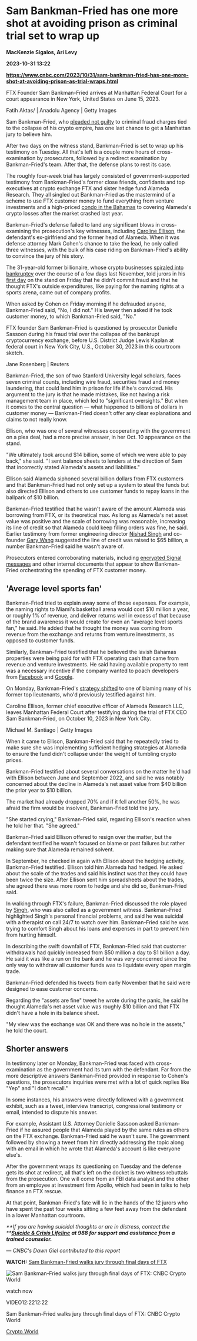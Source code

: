 # Sam Bankman-Fried has one more shot at avoiding prison as criminal trial set to wrap up
**MacKenzie Sigalos, Ari Levy**

**2023-10-31 13:22**

**https://www.cnbc.com/2023/10/31/sam-bankman-fried-has-one-more-shot-at-avoiding-prison-as-trial-wraps.html**

FTX Founder Sam Bankman-Fried arrives at Manhattan Federal Court for a court appearance in New York, United States on June 15, 2023.

Fatih Aktas/ | Anadolu Agency | Getty Images

  
Sam Bankman-Fried, who [pleaded not guilty](https://www.cnbc.com/2023/01/03/sam-bankman-fried-pleads-not-guilty-to-fraud-charges-in-new-york.html) to criminal fraud charges tied to the collapse of his crypto empire, has one last chance to get a Manhattan jury to believe him.

After two days on the witness stand, Bankman-Fried is set to wrap up his testimony on Tuesday. All that's left is a couple more hours of cross-examination by prosecutors, followed by a redirect examination by Bankman-Fried's team. After that, the defense plans to rest its case.

The roughly four-week trial has largely consisted of government-supported testimony from Bankman-Fried's former close friends, confidants and top executives at crypto exchange FTX and sister hedge fund Alameda Research. They all singled out Bankman-Fried as the mastermind of a scheme to use FTX customer money to fund everything from venture investments and a high-priced [condo in the Bahamas](https://www.cnbc.com/2023/10/10/inside-sam-bankman-frieds-35-million-crypto-frat-house-in-bahamas.html) to covering Alameda's crypto losses after the market crashed last year.

Bankman-Fried's defense failed to land any significant blows in cross-examining the prosecution's key witnesses, including [Caroline Ellison](https://www.cnbc.com/2023/10/10/caroline-ellison-took-almost-30-seconds-to-recognize-ex-boyfriend-sbf.html), the defendant's ex-girlfriend and the former head of Alameda. When it was defense attorney Mark Cohen's chance to take the lead, he only called three witnesses, with the bulk of his case riding on Bankman-Fried's ability to convince the jury of his story.

The 31-year-old former billionaire, whose crypto businesses [spiraled into bankruptcy](https://www.cnbc.com/2022/11/11/sam-bankman-frieds-cryptocurrency-exchange-ftx-files-for-bankruptcy.html) over the course of a few days last November, told jurors in his [first day](https://www.cnbc.com/2023/10/27/ftxs-sam-bankman-fried-testifies-before-the-jury-in-fraud-trial.html) on the stand on Friday that he didn't commit fraud and that he thought FTX's outside expenditures, like paying for the naming rights at a sports arena, came out of company profits.

When asked by Cohen on Friday morning if he defrauded anyone, Bankman-Fried said, "No, I did not." His lawyer then asked if he took customer money, to which Bankman-Fried said, "No."

FTX founder Sam Bankman-Fried is questioned by prosecutor Danielle Sassoon during his fraud trial over the collapse of the bankrupt cryptocurrency exchange, before U.S. District Judge Lewis Kaplan at federal court in New York City, U.S., October 30, 2023 in this courtroom sketch.

Jane Rosenberg | Reuters

Bankman-Fried, the son of two Stanford University legal scholars, faces seven criminal counts, including wire fraud, securities fraud and money laundering, that could land him in prison for life if he's convicted. His argument to the jury is that he made mistakes, like not having a risk management team in place, which led to "significant oversights." But when it comes to the central question — what happened to billions of dollars in customer money — Bankman-Fried doesn't offer any clear explanations and claims to not really know.

Ellison, who was one of several witnesses cooperating with the government on a plea deal, had a more precise answer, in her Oct. 10 appearance on the stand.

"We ultimately took around $14 billion, some of which we were able to pay back," she said. "I sent balance sheets to lenders at the direction of Sam that incorrectly stated Alameda's assets and liabilities."

Ellison said Alameda siphoned several billion dollars from FTX customers and that Bankman-Fried had not only set up a system to steal the funds but also directed Ellison and others to use customer funds to repay loans in the ballpark of $10 billion.

Bankman-Fried testified that he wasn't aware of the amount Alameda was borrowing from FTX, or its theoretical max. As long as Alameda's net asset value was positive and the scale of borrowing was reasonable, increasing its line of credit so that Alameda could keep filling orders was fine, he said. Earlier testimony from former engineering director [Nishad Singh](https://www.cnbc.com/2023/10/16/ftx-top-engineer-says-bankman-fried-spent-1point13-billion-on-celebrities.html) and co-founder [Gary Wang](https://www.cnbc.com/video/2023/10/09/ftx-co-founder-gary-wang-set-wrap-up-testimony-sbf-trial-cnbc-crypto-world.html) suggested the line of credit was raised to $65 billion, a number Bankman-Fried said he wasn't aware of.

Prosecutors entered corroborating materials, including [encrypted Signal messages](https://www.cnbc.com/2023/10/19/read-the-secret-signal-messages-that-could-help-put-sbf-behind-bars.html) and other internal documents that appear to show Bankman-Fried orchestrating the spending of FTX customer money.

'Average level sports fan'
--------------------------

Bankman-Fried tried to explain away some of those expenses. For example, the naming rights to Miami's basketball arena would cost $10 million a year, or roughly 1% of revenue, and deliver returns well in excess of that because of the brand awareness it would create for even an "average level sports fan," he said. He added that he thought the money was coming from revenue from the exchange and returns from venture investments, as opposed to customer funds.

Similarly, Bankman-Fried testified that he believed the lavish Bahamas properties were being paid for with FTX operating cash that came from revenue and venture investments. He said having available property to rent was a necessary incentive if the company wanted to poach developers from [Facebook](https://www.cnbc.com/quotes/META/) and [Google](https://www.cnbc.com/quotes/GOOGL/).

On Monday, Bankman-Fried's [strategy shifted](https://www.cnbc.com/2023/10/30/sam-bankman-fried-blames-everyone-but-himself-in-day-two-of-testimony.html) to one of blaming many of his former top lieutenants, who'd previously testified against him.

Caroline Ellison, former chief executive officer of Alameda Research LLC, leaves Manhattan Federal Court after testifying during the trial of FTX CEO Sam Bankman-Fried, on October 10, 2023 in New York City.

Michael M. Santiago | Getty Images

When it came to Ellison, Bankman-Fried said that he repeatedly tried to make sure she was implementing sufficient hedging strategies at Alameda to ensure the fund didn't collapse under the weight of tumbling crypto prices.

Bankman-Fried testified about several conversations on the matter he'd had with Ellison between June and September 2022, and said he was notably concerned about the decline in Alameda's net asset value from $40 billion the prior year to $10 billion.

The market had already dropped 70% and if it fell another 50%, he was afraid the firm would be insolvent, Bankman-Fried told the jury.

"She started crying," Bankman-Fried said, regarding Ellison's reaction when he told her that. "She agreed."

Bankman-Fried said Ellison offered to resign over the matter, but the defendant testified he wasn't focused on blame or past failures but rather making sure that Alameda remained solvent.

In September, he checked in again with Ellison about the hedging activity, Bankman-Fried testified. Ellison told him Alameda had hedged. He asked about the scale of the trades and said his instinct was that they could have been twice the size. After Ellison sent him spreadsheets about the trades, she agreed there was more room to hedge and she did so, Bankman-Fried said.

In walking through FTX's failure, Bankman-Fried discussed the role played by [Singh](https://www.cnbc.com/2023/10/16/ftx-top-engineer-says-bankman-fried-spent-1point13-billion-on-celebrities.html), who was also called as a government witness. Bankman-Fried highlighted Singh's personal financial problems, and said he was suicidal with a therapist on call 24/7 to watch over him. Bankman-Fried said he was trying to comfort Singh about his loans and expenses in part to prevent him from hurting himself.

In describing the swift downfall of FTX, Bankman-Fried said that customer withdrawals had quickly increased from $50 million a day to $1 billion a day. He said it was like a run on the bank and he was very concerned since the only way to withdraw all customer funds was to liquidate every open margin trade.

Bankman-Fried defended his tweets from early November that he said were designed to ease customer concerns.

Regarding the "assets are fine" tweet he wrote during the panic, he said he thought Alameda's net asset value was roughly $10 billion and that FTX didn't have a hole in its balance sheet.

"My view was the exchange was OK and there was no hole in the assets," he told the court.

Shorter answers
---------------

In testimony later on Monday, Bankman-Fried was faced with cross-examination as the government had its turn with the defendant. Far from the more descriptive answers Bankman-Fried provided in response to Cohen's questions, the prosecutors inquiries were met with a lot of quick replies like "Yep" and "I don't recall."

In some instances, his answers were directly followed with a government exhibit, such as a tweet, interview transcript, congressional testimony or email, intended to dispute his answer.

For example, Assistant U.S. Attorney Danielle Sassoon asked Bankman-Fried if he assured people that Alameda played by the same rules as others on the FTX exchange. Bankman-Fried said he wasn't sure. The government followed by showing a tweet from him directly addressing the topic along with an email in which he wrote that Alameda's account is like everyone else's.

After the government wraps its questioning on Tuesday and the defense gets its shot at redirect, all that's left on the docket is two witness rebuttals from the prosecution. One will come from an FBI data analyst and the other from an employee at investment firm Apollo, which had been in talks to help finance an FTX rescue.

At that point, Bankman-Fried's fate will lie in the hands of the 12 jurors who have spent the past four weeks sitting a few feet away from the defendant in a lower Manhattan courtroom.

_**If you are having suicidal thoughts or are in distress, contact the **_[_**Suicide & Crisis Lifeline**_](https://988lifeline.org/) _**at 988 for support and assistance from a trained counselor.**_

_— CNBC's Dawn Giel contributed to this report_

**WATCH:** [Sam Bankman-Fried walks jury through final days of FTX](https://www.cnbc.com/video/2023/10/30/sam-bankman-fried-jury-final-days-of-ftx-crypto-world.html)

![Sam Bankman-Fried walks jury through final days of FTX: CNBC Crypto World](https://image.cnbcfm.com/api/v1/image/107325659-231030_cw_thumbnail.jpg?v=1698692120&w=750&h=422&vtcrop=y)

watch now

VIDEO12:2212:22

Sam Bankman-Fried walks jury through final days of FTX: CNBC Crypto World

[Crypto World](https://www.cnbc.com/cryptoworld/)